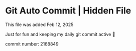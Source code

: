 # Git Auto Commit | Hidden File

This file was added Feb 12, 2025

Just for fun and keeping my daily git commit active 🤪

commit number: 2168849
